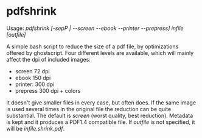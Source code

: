 # pdfshrink

Usage: *pdfshrink [-sepP | --screen --ebook --printer --prepress] infile [outfile]*

A simple bash script to reduce the size of a pdf file, by optimizations offered by ghostscript. 
Four different levels are available, which will mainly affect the dpi of included images:

* screen 72 dpi
* ebook 150 dpi
* printer: 300 dpi
* prepress 300 dpi + colors

It doesn't give smaller files in every case, but often does. If the same image is used several times in the original file the reduction can be quite substantial. The default is *screen* (worst quality, best reduction). Metadata is kept and it produces a PDF1.4 compatible file. If *outfile* is not specified, it will be *infile.shrink.pdf*. 
